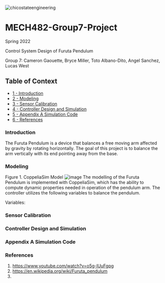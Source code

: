 ![chicostateengineering](https://user-images.githubusercontent.com/104525569/165656325-126c0024-a1b2-44f3-8fbc-4cbb8f84246b.png)
# MECH482-Group7-Project

 Spring 2022 
 
 Control System Design of Furuta Pendulum 
 
 Group 7: Cameron Gaouette, Bryce Miller, Toto Albano-Dito, Angel Sanchez, Lucas West 

## Table of Context
+ [1 - Introduction](#Introduction) 
+ [2 - Modeling](#Modeling)
+ [3 - Sensor Calibration](#Sensor-Calibration)
+ [4 - Controller Design and Simulation](#Controller-Design-and-Simulation)
+ [5 - Appendix A Simulation Code](#Appendix-A-Simulation-Code)
+ [6 - References](#References)

### Introduction
The Furuta Pendulum is a device that balances a free moving arm affected by gravity by rotating horizontally. The goal of this project is to balance the arm vertically with its end pointing away from the base. 
### Modeling
Figure 1. CoppeliaSim Model
![image](https://user-images.githubusercontent.com/102193371/168404128-bc4e17e6-5d81-4cd8-b366-b6ef2383fd47.png)
The modelling of the Furuta Pendulum is implemented with CoppeliaSim, which has the ability to compute dynamic properties needed in operation of the pendulum arm. The controller utilizes the following variables to balance the pendulum.

Variables: 

### Sensor Calibration

### Controller Design and Simulation 

### Appendix A Simulation Code

### References 
1) https://www.youtube.com/watch?v=o5g-lUuFgpg
2) https://en.wikipedia.org/wiki/Furuta_pendulum
3) 
